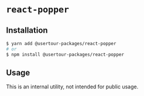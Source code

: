 # `react-popper`

## Installation

```sh
$ yarn add @usertour-packages/react-popper
# or
$ npm install @usertour-packages/react-popper
```

## Usage

This is an internal utility, not intended for public usage.
